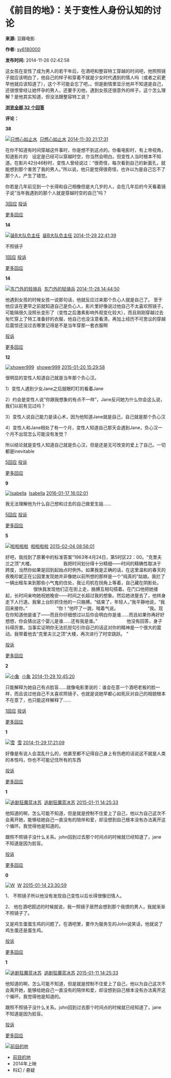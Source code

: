 # 《前目的地》：关于变性人身份认知的讨论

**来源:** 豆瓣电影

**作者:** [sy6180000](https://www.douban.com/people/112028213/)

**发布时间:** 2014-11-26 02:42:58

这女孩在变性了成为男人的若干年后，在酒吧和整容特工穿越的时间吧，他照照镜子就应该明白了，他自己的样子和穿着不就是少女时代遇到的情人吗（或者之前更早他就应该知道了），这个不可能会忘了吧，。但是剧情里显示他并不知道是自己，还很恨曾经让她怀孕的男人，还要手刃他，遇到女孩还很意外的样子。这个怎么理解？是他其实知道，但没法跟整容特工说？

**[浏览全部 32 个回答](https://movie.douban.com/subject/20278505/questions/29455/)**

**评论：**

**38**

[![只想心如止水](https://img9.doubanio.com/icon/u2369423-4.jpg)](https://www.douban.com/people/2369423/ "只想心如止水")  [只想心如止水](https://www.douban.com/people/2369423/) [2014-11-30 21:17:31](https://movie.douban.com/subject/20278505/questions/29455/answers/88747/)

在你不知道有时间穿越这件事时，你是想不到这点的。你看电影时，有上帝视角，知道影片的　设定是已经可以穿越时空，你当然会明白。但变性人当时根本不知道。在影片42分46秒时，变性人曾经说过：“很奇怪，每次看到自己的新面孔，就能想到那个害苦了我的男人。”所以说，他只是觉得很奇怪，也许以为是自己忘不了那个人，产生了错觉。

你若是几年前见到一个长得和自己相像但是大几岁的人，会在几年后的今天看着镜子说“当年我遇到的那个人就是穿越时空的自己”吗？

[3回应](javascript:void\(0\)) [投诉](javascript:void\(0\))

[更多回应](javascript:void\(0\))

**14**

[![装B大队负主任](https://img3.doubanio.com/icon/u46796545-2.jpg)](https://www.douban.com/people/mmdrx/ "装B大队负主任")  [装B大队负主任](https://www.douban.com/people/mmdrx/) [2014-11-29 22:41:39](https://movie.douban.com/subject/20278505/questions/29455/answers/88420/)

不照镜子

[1回应](javascript:void\(0\)) [投诉](javascript:void\(0\))

[更多回应](javascript:void\(0\))

**14**

[![东门外的轻骑兵](https://img2.doubanio.com/icon/u1510213-1.jpg)](https://www.douban.com/people/hooklt/ "东门外的轻骑兵")  [东门外的轻骑兵](https://www.douban.com/people/hooklt/) [2014-11-28 14:44:50](https://movie.douban.com/subject/20278505/questions/29455/answers/87973/)

他遇到女孩的时候女孩一说那句话，他就反应过来那个负心人就是自己了。 至于他应该在更早之前就知道自己是负心人，影片里好像说过他自己不太喜欢照镜子，可能隔很久没照长变形了（变性之后激素影响外观变化较大），而且刚刚穿越过去匆忙穿上了特工准备好的衣服，他自己也没注意看清，再加上经历不可思议的穿越后震惊还没过去哪里记得是不是当年穿那一套衣服啊

[投诉](javascript:void\(0\))

[更多回应](javascript:void\(0\))

**12**

[![shower999](https://img3.doubanio.com/icon/u10455322-3.jpg)](https://www.douban.com/people/10455322/ "shower999")  [shower999](https://www.douban.com/people/10455322/) [2015-01-20 15:29:58](https://movie.douban.com/subject/20278505/questions/29455/answers/105001/)

很明显的变性人知道自己就是当年那个负心汉。

1）变性人遇到少女Jane之后就眼盯盯的看着Jane

2）约会是变性人说“你跟我想象的有点不一样”，Jane反问她为什么你会这么说，我们以前有见过吗？

3）变性人说自己能力是读心术，因为他知道Jane就是自己，自己就是那个负心汉

4）变性人和Jane相处了有一个月，变性人知道自己那天会遇到Jane，负心汉一个月不出现怎么可能没有发觉？

所以结论就是变性人知道自己就是负心汉，但是还是无可改变的爱上了自己。一切都是inevitable

[5回应](javascript:void\(0\)) [投诉](javascript:void\(0\))

[更多回应](javascript:void\(0\))

**9**

[![Isabella](https://img3.doubanio.com/icon/u4490210-72.jpg)](https://www.douban.com/people/4490210/ "Isabella")  [Isabella](https://www.douban.com/people/4490210/) [2016-01-17 16:02:01](https://movie.douban.com/subject/20278505/questions/29455/answers/215041/)

我无法理解他为什么自己想和过去的自己做爱生娃……

[5回应](javascript:void\(0\)) [投诉](javascript:void\(0\))

[更多回应](javascript:void\(0\))

**5**

[![啦啦啦啦](https://img9.doubanio.com/icon/u70709617-4.jpg)](https://www.douban.com/people/dgas/ "啦啦啦啦")  [啦啦啦啦](https://www.douban.com/people/dgas/) [2015-02-04 08:56:01](https://movie.douban.com/subject/20278505/questions/29455/answers/110411/)

好吧，我找到了原著中的标准答案“1963年4月24日，第5时区22：00。“克里夫兰之顶”大楼。 　　 　　　　我把时间划分得十分精细——时间的精确性取决于跨度，当然你如果是回到起始点时例外。如果我是正确的话，在这里温和的春天的夜晚珍妮正在公园里发现她并非像她以前所想的那样是一个“纯真的”姑娘。我拦了一辆出租车来到那些小气鬼的住处，我让司机在拐角上等着，自己藏在阴影处。 　　 　　　　很快我发现他们正在街上走，胳膊互相勾搭着。在门口他把她搂起，长时间亲吻她祝她晚安——时间之长超过我的想象。然后她进屋去了，他转身走下人行道。我窜上台阶抓住他的一只胳膊。“结束了，年轻人，”我平静地说，“我回来接你。” 　　 　　　　“你！”他吓了一跳，喘着气说。 　　 　　　　“我。现在你知道他是谁了——而且你仔细想过以后你会明白你是谁……而且如果你再好好想想，你会猜出这个婴儿是谁……还有我是谁。” 　　 　　　　他没有回答，身子抖得厉害。当事实证明你无法抗拒勾引你自己的话这对你的精神是一个很大的震动。我带着他去“克里夫兰之顶”大楼，再次进行了时空跳跃。 ”

[投诉](javascript:void\(0\))

[更多回应](javascript:void\(0\))

**2**

[![小象](https://img3.doubanio.com/icon/u1338706-2.jpg)](https://www.douban.com/people/nut84/ "小象")  [小象](https://www.douban.com/people/nut84/) [2014-11-29 10:45:20](https://movie.douban.com/subject/20278505/questions/29455/answers/88211/)

只能解释为她自己有点脸盲……就像电影里说的：谁会在意一个酒吧老板的脸一样，而且说过他自己不太喜欢照镜子，也就是说她早都心如死灰对自己的相貌根本不在意了，也只能这样解释了……

[1回应](javascript:void\(0\)) [投诉](javascript:void\(0\))

[更多回应](javascript:void\(0\))

**1**

[![雪](https://img2.doubanio.com/icon/u1282175-1.jpg)](https://www.douban.com/people/1282175/ "雪")  [雪](https://www.douban.com/people/1282175/) [2014-11-29 17:21:09](https://movie.douban.com/subject/20278505/questions/29455/answers/88300/)

好像是有说人会混乱什么的，他甚至都不记得自己身上有伤疤的话说这不就是人类的本性吗，你也不可能记住所有的东西

[投诉](javascript:void\(0\))

[更多回应](javascript:void\(0\))

**1**

[![追剧狂魔蓝冰苏](https://img1.doubanio.com/icon/u51362840-10.jpg)](https://www.douban.com/people/lanbignsu/ "追剧狂魔蓝冰苏")  [追剧狂魔蓝冰苏](https://www.douban.com/people/lanbignsu/) [2015-01-11 14:25:33](https://movie.douban.com/subject/20278505/questions/29455/answers/102014/)

他知道的啊，怎么可能不知道，但是就是控制不住爱上了自己，他以为自己这次不会离开她，能够给她自己一直没有的陪伴和爱，却没想到自己根本没有办法离开这个循环。我觉得他是知道的。

跟照不照镜子没什么关系。john回到过去那个时间点的时候就已经知道了，jane不知道是因为脸盲。

[投诉](javascript:void\(0\))

[更多回应](javascript:void\(0\))

**0**

[![W](https://img3.doubanio.com/icon/u1993978-93.jpg)](https://www.douban.com/people/urmyeyes/ "W")  [W](https://www.douban.com/people/urmyeyes/) [2015-01-14 23:30:59](https://movie.douban.com/subject/20278505/questions/29455/answers/103261/)

1、 不照镜子所以他没有发现自己变性以后长得很像旧情人。

2、 他在酒吧叙述的时候就说，我一照镜子居然会想到那个我恨的男人，我就渐渐不照镜子了。

又是鸡生蛋蛋生鸡的问题了。在酒吧里，要作为服务生的John说笑话，他就说了鸡生蛋还是蛋生鸡。

[投诉](javascript:void\(0\))

[更多回应](javascript:void\(0\))

**1**

[![追剧狂魔蓝冰苏](https://img1.doubanio.com/icon/u51362840-10.jpg)](https://www.douban.com/people/lanbignsu/ "追剧狂魔蓝冰苏")  [追剧狂魔蓝冰苏](https://www.douban.com/people/lanbignsu/) [2015-01-11 14:25:33](https://movie.douban.com/subject/20278505/questions/29455/answers/102014/)

他知道的啊，怎么可能不知道，但是就是控制不住爱上了自己，他以为自己这次不会离开她，能够给她自己一直没有的陪伴和爱，却没想到自己根本没有办法离开这个循环。我觉得他是知道的。

跟照不照镜子没什么关系。john回到过去那个时间点的时候就已经知道了，jane不知道是因为脸盲。

[投诉](javascript:void\(0\))

[更多回应](javascript:void\(0\))

[![前目的地](https://img9.doubanio.com/view/photo/s_ratio_poster/public/p2219662154.webp)](https://movie.douban.com/subject/20278505/)

-   [前目的地](https://movie.douban.com/subject/20278505/)
-   2014年上映
-   科幻 / 悬疑
